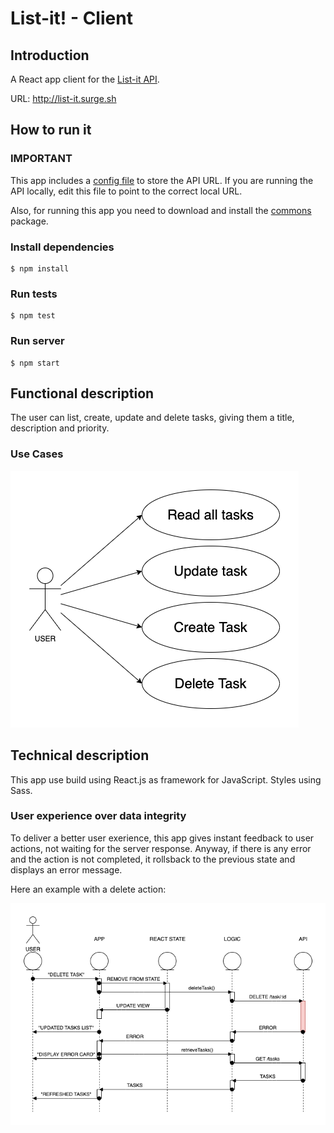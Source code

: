 # List-it! - Client

## Introduction
A React app client for the [List-it API](../server).

URL: http://list-it.surge.sh

## How to run it

### IMPORTANT 
This app includes a [config file](./src/constants/index.js) to store the API URL. If you are running the API locally, edit this file to point to the correct local URL.

Also, for running this app you need to download and install the [commons](../commons) package.

### Install dependencies

```
$ npm install
```

### Run tests

```
$ npm test
```

### Run server

```
$ npm start
```

## Functional description

The user can list, create, update and delete tasks, giving them a title, description and priority.

### Use Cases

![use_cases](./doc/use-cases.png)


## Technical description

This app use build using React.js as framework for JavaScript. Styles using Sass.

### User experience over data integrity

To deliver a better user exerience, this app gives instant feedback to user actions, not waiting for the server response. Anyway, if there is any error and the action is not completed, it rollsback to the previous state and displays an error message.

Here an example with a delete action:

![delete_process](./doc/process.png)